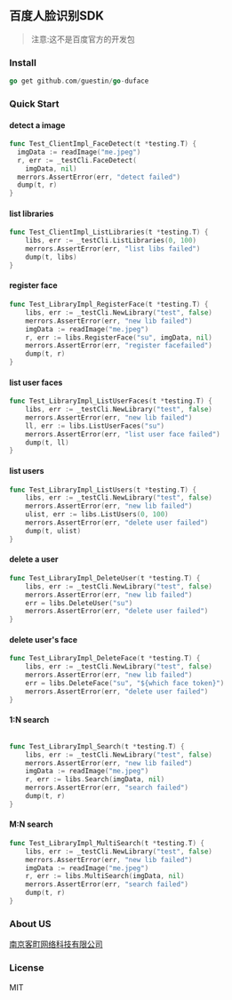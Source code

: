 ## 百度人脸识别SDK

> 注意:这不是百度官方的开发包

### Install

```go
go get github.com/guestin/go-duface
```

### Quick Start

#### detect a image

```go
func Test_ClientImpl_FaceDetect(t *testing.T) {
  imgData := readImage("me.jpeg")
  r, err := _testCli.FaceDetect(
    imgData, nil)
  merrors.AssertError(err, "detect failed")
  dump(t, r)
}
```

#### list libraries

```go
func Test_ClientImpl_ListLibraries(t *testing.T) {
	libs, err := _testCli.ListLibraries(0, 100)
	merrors.AssertError(err, "list libs failed")
	dump(t, libs)
}
```

#### register face

```go
func Test_LibraryImpl_RegisterFace(t *testing.T) {
	libs, err := _testCli.NewLibrary("test", false)
	merrors.AssertError(err, "new lib failed")
	imgData := readImage("me.jpeg")
	r, err := libs.RegisterFace("su", imgData, nil)
	merrors.AssertError(err, "register facefailed")
	dump(t, r)
}
```

#### list user faces

```go
func Test_LibraryImpl_ListUserFaces(t *testing.T) {
	libs, err := _testCli.NewLibrary("test", false)
	merrors.AssertError(err, "new lib failed")
	ll, err := libs.ListUserFaces("su")
	merrors.AssertError(err, "list user face failed")
	dump(t, ll)
}
```

#### list users

```go
func Test_LibraryImpl_ListUsers(t *testing.T) {
	libs, err := _testCli.NewLibrary("test", false)
	merrors.AssertError(err, "new lib failed")
	ulist, err := libs.ListUsers(0, 100)
	merrors.AssertError(err, "delete user failed")
	dump(t, ulist)
}
```

#### delete a user

```go
func Test_LibraryImpl_DeleteUser(t *testing.T) {
	libs, err := _testCli.NewLibrary("test", false)
	merrors.AssertError(err, "new lib failed")
	err = libs.DeleteUser("su")
	merrors.AssertError(err, "delete user failed")
}
```

#### delete user's face

```go
func Test_LibraryImpl_DeleteFace(t *testing.T) {
	libs, err := _testCli.NewLibrary("test", false)
	merrors.AssertError(err, "new lib failed")
	err = libs.DeleteFace("su", "${which face token}")
	merrors.AssertError(err, "delete user failed")
}
```

#### 1:N search

```go

func Test_LibraryImpl_Search(t *testing.T) {
	libs, err := _testCli.NewLibrary("test", false)
	merrors.AssertError(err, "new lib failed")
	imgData := readImage("me.jpeg")
	r, err := libs.Search(imgData, nil)
	merrors.AssertError(err, "search failed")
	dump(t, r)
}
```

#### M:N search

```go
func Test_LibraryImpl_MultiSearch(t *testing.T) {
	libs, err := _testCli.NewLibrary("test", false)
	merrors.AssertError(err, "new lib failed")
	imgData := readImage("me.jpeg")
	r, err := libs.MultiSearch(imgData, nil)
	merrors.AssertError(err, "search failed")
	dump(t, r)
}
```

### About US

[南京客町网络科技有限公司](https://www.guestin.cn)

### License

MIT